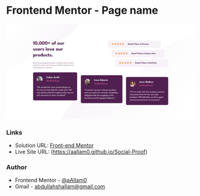 # Frontend Mentor - Page name

![](images/social-proof.png)

### Links

- Solution URL: [Front-end Mentor](https://www.frontendmentor.io/solutions/two-backgrounds-using-css-backgroundimage-Yu1YBRTV0O)
- Live Site URL: (https://aallam0.github.io/Social-Proof)


### Author

- Frontend Mentor - [@aAllam0](https://www.frontendmentor.io/profile/aAllam0)
- Gmail - abdullahshallam@gmail.com

